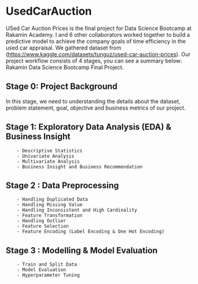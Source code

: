 # UsedCarAuction

USed Car Auction Prices is the final project for Data Science Bootcamp at Rakamin Academy. I and 6 other collaborators worked together to build a predictive model to achieve the company goals of time efficiency in the used car appraisal. We gathered dataset from (https://www.kaggle.com/datasets/tunguz/used-car-auction-prices). Our project workflow consists of 4 stages, you can see a summary below: Rakamin Data Science Bootcamp Final Project.

## Stage 0: Project Background
   In this stage, we need to understanding the details about the dataset, problem statement, goal, objective and business metrics of our project.

## Stage 1: Exploratory Data Analysis (EDA) & Business Insight
        - Descriptive Statistics
        - Univariate Analysis
        - Multivariate Analysis
        - Business Insight and Business Recommendation

## Stage 2 : Data Preprocessing
        - Handling Duplicated Data
        - Handling Missing Value
        - Handling Inconsistent and High Cardinality
        - Feature Transformation
        - Handling Outlier
        - Feature Selection
        - Feature Encoding (Label Encoding & One Hot Encoding)

## Stage 3 : Modelling & Model Evaluation
        - Train and Split Data
        - Model Evaluation
        - Hyperparameter Tuning
